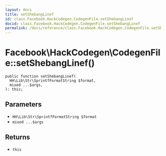 ```yaml
---
layout: docs
title: setShebangLinef
id: class.Facebook.HackCodegen.CodegenFile.setShebangLinef
docid: class.Facebook.HackCodegen.CodegenFile.setShebangLinef
permalink: /docs/reference/class.Facebook.HackCodegen.CodegenFile.setShebangLinef.md
---
```

# Facebook\\HackCodegen\\CodegenFile::setShebangLinef()




``` Hack
public function setShebangLinef(
  HH\Lib\Str\SprintfFormatString $format,
  mixed ...$args,
): this;
```




## Parameters




* ` HH\Lib\Str\SprintfFormatString $format `
* ` mixed ...$args `




## Returns




- ` this `